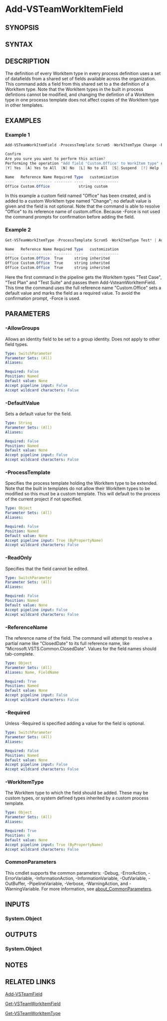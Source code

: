 <!-- #include "./common/header.md" -->

# Add-VSTeamWorkItemField

## SYNOPSIS

<!-- #include "./synopsis/Add-VSTeamWorkItemField.md" -->

## SYNTAX

## DESCRIPTION
The definition of every WorkItem type in every process definition uses a set of datafields from a shared set of fields available across the organization. This command adds a field from this shared set to a the definition of a WorkItem type. Note that the WorkItem types in the built in process defintions cannot be modified, and changing the defintion of a WorkItem type in one processs template does not affect copies of the WorkItem type in other templates. 

## EXAMPLES

### Example 1
```powershell
Add-VSTeamWorkItemField -ProcessTemplate Scrum5 -WorkItemType Change -ReferenceName Office 

Confirm
Are you sure you want to perform this action?
Performing the operation "Add field 'Custom.Office' to WorkItem type" on target "Change".
[Y] Yes  [A] Yes to All  [N] No  [L] No to All  [S] Suspend  [?] Help (default is "Y"): y

Name   Reference Name Required Type   customization
----   -------------- -------- ----   -------------
Office Custom.Office             string custom

```

In this example a custom field named "Office" has been created, and is added to a custom WorkItem type named "Change"; no default value is given and the field is not optional. Note that the command is able to resolve "Office" to its reference name of custom.office. Because -Force is not used the command prompts for confirmation before adding the field.


### Example 2
```powershell
Get-VSTeamWorkItemType -ProcessTemplate Scrum5 -WorkItemType Test* | Add-VsteamWorkItemField -ReferenceName Custom.Office -DefaultValue London -Required -force      

Name   Reference Name Required Type   customization
----   -------------- -------- ----   -------------
Office Custom.Office  True     string inherited
Office Custom.Office  True     string inherited
Office Custom.Office  True     string inherited

```

Here the first command in the pipeline gets the WorkItem types "Test Case", "Test Plan" and "Test Suite" and passes them Add-VsteamWorkItemField. This time the command uses the full reference name "Custom.Office" sets a default value and marks the field as a required value. To avoid the confirmation prompt, -Force is used. 

## PARAMETERS

### -AllowGroups
Allows an identity field to be set to a group identity. Does not apply to other field types. 

```yaml
Type: SwitchParameter
Parameter Sets: (All)
Aliases:

Required: False
Position: Named
Default value: None
Accept pipeline input: False
Accept wildcard characters: False
```

<!-- #include "./params/forcegroup.md" -->

### -DefaultValue
Sets a default value for the field.

```yaml
Type: String
Parameter Sets: (All)
Aliases:

Required: False
Position: Named
Default value: None
Accept pipeline input: False
Accept wildcard characters: False
```


### -ProcessTemplate
Specifies the process template holding the WorkItem type to be extended. Note that the built in templates do not allow their WorkItem types to be modified so this must be a custom template. This will default to the process of the current project if not specified.

```yaml
Type: Object
Parameter Sets: (All)
Aliases:

Required: False
Position: Named
Default value: None
Accept pipeline input: True (ByPropertyName)
Accept wildcard characters: False
```

### -ReadOnly
Specifies that the field cannot be edited.

```yaml
Type: SwitchParameter
Parameter Sets: (All)
Aliases:

Required: False
Position: Named
Default value: None
Accept pipeline input: False
Accept wildcard characters: False
```

### -ReferenceName
The reference name of the field. The command will attempt to resolve a partial name like "ClosedDate" to its full reference name, like "Microsoft.VSTS.Common.ClosedDate". Values for the field names should tab-complete.

```yaml
Type: Object
Parameter Sets: (All)
Aliases: Name, FieldName

Required: True
Position: Named
Default value: None
Accept pipeline input: False
Accept wildcard characters: False
```

### -Required
Unless -Required is specified adding a value for the field is optional. 

```yaml
Type: SwitchParameter
Parameter Sets: (All)
Aliases:

Required: False
Position: Named
Default value: None
Accept pipeline input: False
Accept wildcard characters: False
```

### -WorkItemType
The WorkItem type to which the field should be added. These may be custom types, or system defined types inherited by a custom process template. 


```yaml
Type: Object
Parameter Sets: (All)
Aliases:

Required: True
Position: 0
Default value: None
Accept pipeline input: True (ByPropertyName)
Accept wildcard characters: False
```

### CommonParameters
This cmdlet supports the common parameters: -Debug, -ErrorAction, -ErrorVariable, -InformationAction, -InformationVariable, -OutVariable, -OutBuffer, -PipelineVariable, -Verbose, -WarningAction, and -WarningVariable. For more information, see [about_CommonParameters](http://go.microsoft.com/fwlink/?LinkID=113216).

## INPUTS

### System.Object

## OUTPUTS

### System.Object
## NOTES

## RELATED LINKS
[Add-VSTeamField](Add-VSTeamField.md)

[Get-VSTeamWorkItemField](Get-VSTeamWorkItemField.md)

[Get-VSTeamWorkItemType](Get-VSTeamWorkItemType.md)